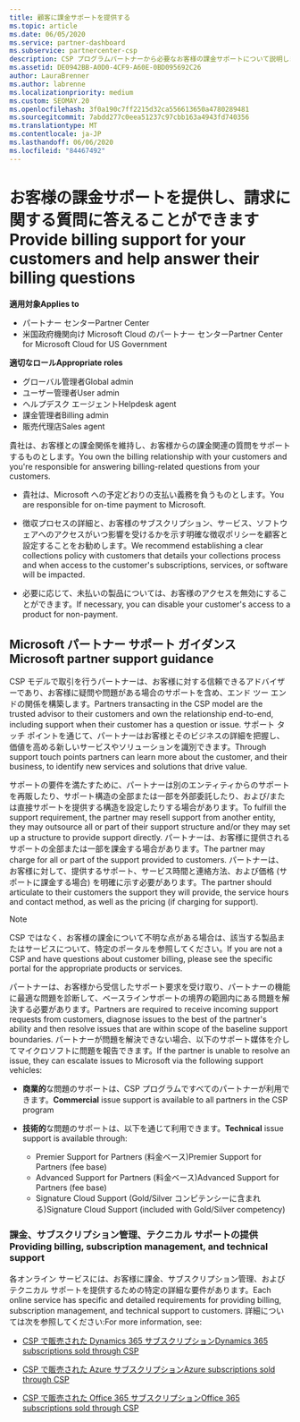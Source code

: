 ```yaml
---
title: 顧客に課金サポートを提供する
ms.topic: article
ms.date: 06/05/2020
ms.service: partner-dashboard
ms.subservice: partnercenter-csp
description: CSP プログラムパートナーから必要なお客様の課金サポートについて説明します。 これには、顧客の請求関係の所有と、請求に関する質問への回答が含まれます。
ms.assetid: DE0942BB-A0D0-4CF9-A60E-0BD095692C26
author: LauraBrenner
ms.author: labrenne
ms.localizationpriority: medium
ms.custom: SEOMAY.20
ms.openlocfilehash: 3f0a190c7ff2215d32ca556613650a4780289481
ms.sourcegitcommit: 7abdd277c0eea51237c97cbb163a4943fd740356
ms.translationtype: MT
ms.contentlocale: ja-JP
ms.lasthandoff: 06/06/2020
ms.locfileid: "84467492"
---
```

# <a name="provide-billing-support-for-your-customers-and-help-answer-their-billing-questions"></a><span data-ttu-id="0530f-104">お客様の課金サポートを提供し、請求に関する質問に答えることができます</span><span class="sxs-lookup"><span data-stu-id="0530f-104">Provide billing support for your customers and help answer their billing questions</span></span>

<span data-ttu-id="0530f-105">**適用対象**</span><span class="sxs-lookup"><span data-stu-id="0530f-105">**Applies to**</span></span>

- <span data-ttu-id="0530f-106">パートナー センター</span><span class="sxs-lookup"><span data-stu-id="0530f-106">Partner Center</span></span>
- <span data-ttu-id="0530f-107">米国政府機関向け Microsoft Cloud のパートナー センター</span><span class="sxs-lookup"><span data-stu-id="0530f-107">Partner Center for Microsoft Cloud for US Government</span></span>

<span data-ttu-id="0530f-108">**適切なロール**</span><span class="sxs-lookup"><span data-stu-id="0530f-108">**Appropriate roles**</span></span>
- <span data-ttu-id="0530f-109">グローバル管理者</span><span class="sxs-lookup"><span data-stu-id="0530f-109">Global admin</span></span>
- <span data-ttu-id="0530f-110">ユーザー管理者</span><span class="sxs-lookup"><span data-stu-id="0530f-110">User admin</span></span>
- <span data-ttu-id="0530f-111">ヘルプデスク エージェント</span><span class="sxs-lookup"><span data-stu-id="0530f-111">Helpdesk agent</span></span>
- <span data-ttu-id="0530f-112">課金管理者</span><span class="sxs-lookup"><span data-stu-id="0530f-112">Billing admin</span></span>
- <span data-ttu-id="0530f-113">販売代理店</span><span class="sxs-lookup"><span data-stu-id="0530f-113">Sales agent</span></span>

<span data-ttu-id="0530f-114">貴社は、お客様との課金関係を維持し、お客様からの課金関連の質問をサポートするものとします。</span><span class="sxs-lookup"><span data-stu-id="0530f-114">You own the billing relationship with your customers and you're responsible for answering billing-related questions from your customers.</span></span>

- <span data-ttu-id="0530f-115">貴社は、Microsoft への予定どおりの支払い義務を負うものとします。</span><span class="sxs-lookup"><span data-stu-id="0530f-115">You are responsible for on-time payment to Microsoft.</span></span>

- <span data-ttu-id="0530f-116">徴収プロセスの詳細と、お客様のサブスクリプション、サービス、ソフトウェアへのアクセスがいつ影響を受けるかを示す明確な徴収ポリシーを顧客と設定することをお勧めします。</span><span class="sxs-lookup"><span data-stu-id="0530f-116">We recommend establishing a clear collections policy with customers that details your collections process and when access to the customer's subscriptions, services, or software will be impacted.</span></span>

- <span data-ttu-id="0530f-117">必要に応じて、未払いの製品については、お客様のアクセスを無効にすることができます。</span><span class="sxs-lookup"><span data-stu-id="0530f-117">If necessary, you can disable your customer's access to a product for non-payment.</span></span>

## <a name="microsoft-partner-support-guidance"></a><span data-ttu-id="0530f-118">Microsoft パートナー サポート ガイダンス</span><span class="sxs-lookup"><span data-stu-id="0530f-118">Microsoft partner support guidance</span></span>

<span data-ttu-id="0530f-119">CSP モデルで取引を行うパートナーは、お客様に対する信頼できるアドバイザーであり、お客様に疑問や問題がある場合のサポートを含め、エンド ツー エンドの関係を構築します。</span><span class="sxs-lookup"><span data-stu-id="0530f-119">Partners transacting in the CSP model are the trusted advisor to their customers and own the relationship end-to-end, including support when their customer has a question or issue.</span></span> <span data-ttu-id="0530f-120">サポート タッチ ポイントを通じて、パートナーはお客様とそのビジネスの詳細を把握し、価値を高める新しいサービスやソリューションを識別できます。</span><span class="sxs-lookup"><span data-stu-id="0530f-120">Through support touch points partners can learn more about the customer, and their business, to identify new services and solutions that drive value.</span></span>

<span data-ttu-id="0530f-121">サポートの要件を満たすために、パートナーは別のエンティティからのサポートを再販したり、サポート構造の全部または一部を外部委託したり、および/または直接サポートを提供する構造を設定したりする場合があります。</span><span class="sxs-lookup"><span data-stu-id="0530f-121">To fulfill the support requirement, the partner may resell support from another entity, they may outsource all or part of their support structure and/or they may set up a structure to provide support directly.</span></span>  <span data-ttu-id="0530f-122">パートナーは、お客様に提供されるサポートの全部または一部を課金する場合があります。</span><span class="sxs-lookup"><span data-stu-id="0530f-122">The partner may charge for all or part of the support provided to customers.</span></span> <span data-ttu-id="0530f-123">パートナーは、お客様に対して、提供するサポート、サービス時間と連絡方法、および価格 (サポートに課金する場合) を明確に示す必要があります。</span><span class="sxs-lookup"><span data-stu-id="0530f-123">The partner should articulate to their customers the support they will provide, the service hours and contact method, as well as the pricing (if charging for support).</span></span> 

>[!Note]
><span data-ttu-id="0530f-124">CSP ではなく、お客様の課金について不明な点がある場合は、該当する製品またはサービスについて、特定のポータルを参照してください。</span><span class="sxs-lookup"><span data-stu-id="0530f-124">If you are not a CSP and have questions about customer billing, please see the specific portal for the appropriate products or services.</span></span>

<span data-ttu-id="0530f-125">パートナーは、お客様から受信したサポート要求を受け取り、パートナーの機能に最適な問題を診断して、ベースラインサポートの境界の範囲内にある問題を解決する必要があります。</span><span class="sxs-lookup"><span data-stu-id="0530f-125">Partners are required to receive incoming support requests from customers, diagnose issues to the best of the partner's ability and then resolve issues that are within scope of the baseline support boundaries.</span></span> <span data-ttu-id="0530f-126">パートナーが問題を解決できない場合、以下のサポート媒体を介してマイクロソフトに問題を報告できます。</span><span class="sxs-lookup"><span data-stu-id="0530f-126">If the partner is unable to resolve an issue, they can escalate issues to Microsoft via the following support vehicles:</span></span>

- <span data-ttu-id="0530f-127">**商業的**な問題のサポートは、CSP プログラムですべてのパートナーが利用できます。</span><span class="sxs-lookup"><span data-stu-id="0530f-127">**Commercial** issue support is available to all partners in the CSP program</span></span>

- <span data-ttu-id="0530f-128">**技術的**な問題のサポートは、以下を通じて利用できます。</span><span class="sxs-lookup"><span data-stu-id="0530f-128">**Technical** issue support is available through:</span></span>

  - <span data-ttu-id="0530f-129">Premier Support for Partners (料金ベース)</span><span class="sxs-lookup"><span data-stu-id="0530f-129">Premier Support for Partners (fee base)</span></span>
  - <span data-ttu-id="0530f-130">Advanced Support for Partners (料金ベース)</span><span class="sxs-lookup"><span data-stu-id="0530f-130">Advanced Support for Partners (fee base)</span></span>
  - <span data-ttu-id="0530f-131">Signature Cloud Support (Gold/Silver コンピテンシーに含まれる)</span><span class="sxs-lookup"><span data-stu-id="0530f-131">Signature Cloud Support (included with Gold/Silver competency)</span></span>

### <a name="providing-billing-subscription-management-and-technical-support"></a><span data-ttu-id="0530f-132">課金、サブスクリプション管理、テクニカル サポートの提供</span><span class="sxs-lookup"><span data-stu-id="0530f-132">Providing billing, subscription management, and technical support</span></span> 

<span data-ttu-id="0530f-133">各オンライン サービスには、お客様に課金、サブスクリプション管理、およびテクニカル サポートを提供するための特定の詳細な要件があります。</span><span class="sxs-lookup"><span data-stu-id="0530f-133">Each online service has specific and detailed requirements for providing billing, subscription management, and technical support to customers.</span></span> <span data-ttu-id="0530f-134">詳細については次を参照してください:</span><span class="sxs-lookup"><span data-stu-id="0530f-134">For more information, see:</span></span>

- [<span data-ttu-id="0530f-135">CSP で販売された Dynamics 365 サブスクリプション</span><span class="sxs-lookup"><span data-stu-id="0530f-135">Dynamics 365 subscriptions sold through CSP</span></span>](https://www.microsoftpartnercommunity.com/t5/CSP/Microsoft-Partner-Support-Guidance/m-p/5262#M30)

- [<span data-ttu-id="0530f-136">CSP で販売された Azure サブスクリプション</span><span class="sxs-lookup"><span data-stu-id="0530f-136">Azure subscriptions sold through CSP</span></span>](https://www.microsoftpartnercommunity.com/t5/CSP/Microsoft-Partner-Support-Guidance/m-p/5263#M31)

- [<span data-ttu-id="0530f-137">CSP で販売された Office 365 サブスクリプション</span><span class="sxs-lookup"><span data-stu-id="0530f-137">Office 365 subscriptions sold through CSP</span></span>](https://www.microsoftpartnercommunity.com/t5/CSP/Microsoft-Partner-Support-Guidance/m-p/5264#M32)
 
